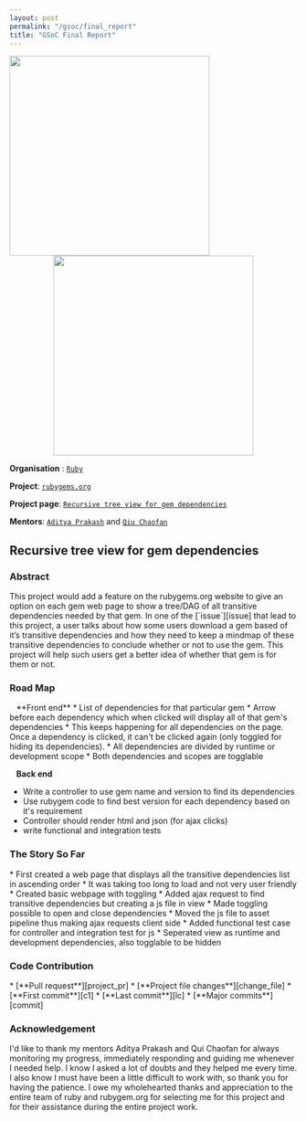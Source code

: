 ```yaml
---
layout: post
permalink: "/gsoc/final_report"
title: "GSoC Final Report"
---
```

<center><img src="{{site.baseurl}}/gsoc_logo.png" width="350" align="left"><img src="{{site.baseurl}}/ruby_logo.png" width="350"></center>

**Organisation** : [`Ruby`][ruby_org_gsoc]

**Project**: [`rubygems.org`][rubygems_github]

**Project page**: [`Recursive tree view for gem dependencies`][gsoc_project]

**Mentors**: [`Aditya Prakash`][aditya] and [`Qiu Chaofan`][qiu]

<h2>Recursive tree view for gem dependencies</h2>

<h3>Abstract</h3>
This project would add a feature on the rubygems.org website to give an option on each gem web page to show a tree/DAG of all transitive dependencies needed by that gem. In one of the [`issue`][issue] that lead to this project, a user talks about how some users download a gem based of it’s transitive dependencies and how they need to keep a mindmap of these transitive dependencies to conclude whether or not to use the gem. This project will help such users get a better idea of whether that gem is for them or not.

<h3>Road Map</h3>
&nbsp;&nbsp;&nbsp;**Front end**
* List of dependencies for that particular gem
* Arrow before each dependency which when clicked will display all of that gem's dependencies
* This keeps happening for all dependencies on the page. Once a dependency is clicked, it can't be clicked again (only toggled for hiding its dependencies).
* All dependencies are divided by runtime or development scope
* Both dependencies and scopes are togglable

&nbsp;&nbsp;&nbsp;**Back end**
* Write a controller to use gem name and version to find its dependencies
* Use rubygem code to find best version for each dependency based on it's requirement
* Controller should render html and json (for ajax clicks)
* write functional and integration tests

<h3>The Story So Far</h3>
* First created a web page that displays all the transitive dependencies list in ascending order
  * It was taking too long to load and not very user friendly
* Created basic webpage with toggling
* Added ajax request to find transitive dependencies but creating a js file in view
* Made toggling possible to open and close dependencies
* Moved the js file to asset pipeline thus making ajax requests client side
* Added functional test case for controller and integration test for js
* Seperated view as runtime and development dependencies, also togglable to be hidden

<h3> Code Contribution </h3>
* [**Pull request**][project_pr]
* [**Project file changes**][change_file]
* [**First commit**][c1]
* [**Last commit**][lc]
* [**Major commits**][commit]

<h3>Acknowledgement</h3>
I'd like to thank my mentors Aditya Prakash and Qui Chaofan for always monitoring my progress, immediately responding and guiding me whenever I needed help. I know I asked a lot of doubts and they helped me every time. I also know I must have been a little difficult to work with, so thank you for having the patience. I owe my wholehearted thanks and appreciation to the entire team of ruby and rubygem.org for selecting me for this project and for their assistance during the entire project work.

[ruby_org_gsoc]: https://summerofcode.withgoogle.com/organizations/5542255322988544/
[rubygems_github]: https://github.com/rubygems/rubygems.org
[gsoc_project]: https://summerofcode.withgoogle.com/projects/#4782705487642624
[issue]: https://github.com/rubygems/rubygems.org/issues/937
[aditya]: https://github.com/sonalkr132
[qiu]: https://github.com/ecnelises

[change_file]: https://github.com/rubygems/rubygems.org/pull/2029/files
[project_pr]: https://github.com/rubygems/rubygems.org/pull/2029
[commit]: https://github.com/rubygems/rubygems.org/pull/2029/commits
[lc]: https://github.com/rubygems/rubygems.org/pull/2029/commits/a50e82ea387a0c21745bf92e4dcfd94ab7782469
[c1]: https://github.com/rubygems/rubygems.org/commit/7d73dd270e711c7127225d042ef93492f877d025
[c2]: https://github.com/rubygems/rubygems.org/commit/0cf105832372571b9692cc243723cdb760004211
[c3]: https://github.com/rubygems/rubygems.org/commit/8a225c728652b5ec97de1ce386af9a25f1872cbc
[c4]: https://github.com/rubygems/rubygems.org/commit/3bc1dc38e7519b85e4d422be2c3bded9e7c5af45
[c5]: https://github.com/rubygems/rubygems.org/commit/bd9c2aff381d8d3bacff47f809af0a45358722b2
[c6]: https://github.com/rubygems/rubygems.org/commit/dc88b78b60687a60b0932f871e036a85327c5d1d
[c7]: https://github.com/rubygems/rubygems.org/commit/e6d2eb74e507cdcd4e1ca680c87a65213174973b
[c8]: https://github.com/rubygems/rubygems.org/commit/a7b4a8436194f0e8ae0b0324e10496189372ccf6
[mc1]: https://github.com/rubygems/rubygems.org/pull/2029/commits/ccb2382eeb082016e651aed1cf48b03ea0940799
[mc2]: https://github.com/rubygems/rubygems.org/pull/2029/commits/b7993e47beba81f49baafdc22bd32056622b73e7
